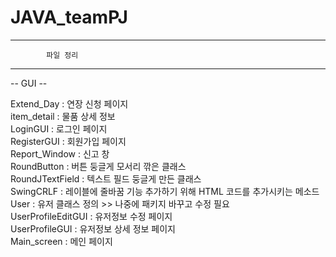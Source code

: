 # JAVA_teamPJ

------------------------------------------------------------------
			파일 정리
------------------------------------------------------------------


-- GUI --

Extend_Day : 연장 신청 페이지<br/>
item_detail : 물품 상세 정보<br/>
LoginGUI : 로그인 페이지	<br/>
RegisterGUI : 회원가입 페이지<br/>
Report_Window : 신고 창<br/>
RoundButton : 버튼 둥글게 모서리 깎은 클래스<br/>
RoundJTextField : 텍스트 필드 둥글게 만든 클래스<br/>
SwingCRLF : 레이블에 줄바꿈 기능 추가하기 위해 HTML 코드를 추가시키는 메소드<br/>
User : 유저 클래스 정의 >> 나중에 패키지 바꾸고 수정 필요<br/>
UserProfileEditGUI : 유저정보 수정 페이지<br/>
UserProfileGUI : 유저정보 상세 정보 페이지<br/>
Main_screen : 메인 페이지<br/>
	
